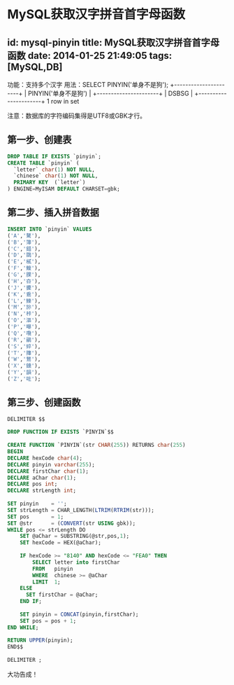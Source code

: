 ﻿# MySQL获取汉字拼音首字母函数
id: mysql-pinyin
title: MySQL获取汉字拼音首字母函数
date: 2014-01-25 21:49:05
tags: [MySQL,DB]
---
功能：支持多个汉字
用法：SELECT PINYIN('单身不是狗');
+----------------------+
| PINYIN('单身不是狗') |
+----------------------+
| DSBSG                |
+----------------------+
1 row in set

注意：数据库的字符编码集得是UTF8或GBK才行。
<!-- more -->
## 第一步、创建表
``` sql
DROP TABLE IF EXISTS `pinyin`;
CREATE TABLE `pinyin` (
  `letter` char(1) NOT NULL,
  `chinese` char(1) NOT NULL,
  PRIMARY KEY  (`letter`)
) ENGINE=MyISAM DEFAULT CHARSET=gbk;
```

## 第二步、插入拼音数据
``` sql
INSERT INTO `pinyin` VALUES
('A','驁'),
('B','簿'),
('C','錯'),
('D','鵽'),
('E','樲'),
('F','鰒'),
('G','腂'),
('H','夻'),
('J','攈'),
('K','穒'),
('L','鱳'),
('M','旀'),
('N','桛'),
('O','漚'),
('P','曝'),
('Q','囕'),
('R','鶸'),
('S','蜶'),
('T','籜'),
('W','鶩'),
('X','鑂'),
('Y','韻'),
('Z','咗');
```

## 第三步、创建函数
``` sql
DELIMITER $$
 
DROP FUNCTION IF EXISTS `PINYIN`$$
 
CREATE FUNCTION `PINYIN`(str CHAR(255)) RETURNS char(255)
BEGIN
DECLARE hexCode char(4);
DECLARE pinyin varchar(255);
DECLARE firstChar char(1);
DECLARE aChar char(1);
DECLARE pos int;
DECLARE strLength int;
 
SET pinyin    = '';
SET strLength = CHAR_LENGTH(LTRIM(RTRIM(str)));
SET pos       = 1;
SET @str      = (CONVERT(str USING gbk));
WHILE pos <= strLength DO
	SET @aChar = SUBSTRING(@str,pos,1);
	SET hexCode = HEX(@aChar); 
 
	IF hexCode >= "8140" AND hexCode <= "FEA0" THEN
		SELECT letter into firstChar
		FROM   pinyin
		WHERE  chinese >= @aChar
		LIMIT  1;
	ELSE 
	  SET firstChar = @aChar;
	END IF;
 
	SET pinyin = CONCAT(pinyin,firstChar);
	SET pos = pos + 1;
END WHILE;  
 
RETURN UPPER(pinyin);
END$$
 
DELIMITER ;
```

大功告成！